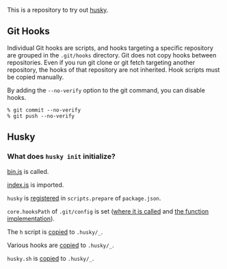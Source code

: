 This is a repository to try out [husky](https://github.com/typicode/husky).

## Git Hooks

Individual Git hooks are scripts, and hooks targeting a specific repository are grouped in the `.git/hooks` directory.
Git does not copy hooks between repositories. Even if you run git clone or git fetch targeting another repository, the hooks of that repository are not inherited. Hook scripts must be copied manually.

By adding the `--no-verify` option to the git command, you can disable hooks.

```console
% git commit --no-verify
% git push --no-verify
```

## Husky

### What does `husky init` initialize?

[bin.js](https://github.com/typicode/husky/blob/0692639896ea5b5dd5ffc607575f6f870b21cb0f/bin.js) is called.

[index.js](https://github.com/typicode/husky/blob/0692639896ea5b5dd5ffc607575f6f870b21cb0f/index.js) is imported.

`husky` is [registered](https://github.com/typicode/husky/blob/0692639896ea5b5dd5ffc607575f6f870b21cb0f/bin.js#L14) in `scripts.prepare` of `package.json`.

`core.hooksPath` of `.git/config` is set ([where it is called](https://github.com/typicode/husky/blob/0692639896ea5b5dd5ffc607575f6f870b21cb0f/bin.js#L16) and [the function implementation](https://github.com/typicode/husky/blob/0692639896ea5b5dd5ffc607575f6f870b21cb0f/index.js#L14)).

The `h` script is [copied](https://github.com/typicode/husky/blob/0692639896ea5b5dd5ffc607575f6f870b21cb0f/index.js#L21) to `.husky/_`.

Various hooks are [copied](https://github.com/typicode/husky/blob/0692639896ea5b5dd5ffc607575f6f870b21cb0f/index.js#L22) to `.husky/_`.

`husky.sh` is [copied](https://github.com/typicode/husky/blob/0692639896ea5b5dd5ffc607575f6f870b21cb0f/index.js#L23) to `.husky/_`.
